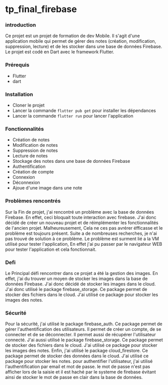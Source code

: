 # tp_final_firebase

### introduction

Ce projet est un projet de formation de dev Mobile. Il s'agit d'une application mobile qui permet de gérer des notes (création, modification, suppression, lecture) et de les stocker dans une base de données Firebase. Le projet est codé en Dart avec le framework Flutter.

### Prérequis

- Flutter
- dart

### Installation

- Cloner le projet
- Lancer la commande `flutter pub get` pour installer les dépendances
- Lancer la commande `flutter run` pour lancer l'application

### Fonctionnalités

- Création de notes
- Modification de notes
- Suppression de notes
- Lecture de notes
- Stockage des notes dans une base de données Firebase
- Authentification
- Création de compte
- Connexion
- Déconnexion
- Ajoue d'une image dans une note

### Problèmes rencontrés

Sur la Fin de projet, j'ai rencontré un problème avec la base de données Firebase. En effet, ceci bloquait toute interaction avec firebase. J'ai donc décidé de créer un nouveau projet et de réimplémenter les fonctionnalités de l'ancien projet. Malheureusement, Cela ne ces pas avrérer éfficasse et le problème est toujours présent. Suite a de nombreuses recherches, je n'ai pas trouvé de solution à ce problème. Le problème est surment lié a la VM utilisé pour tester l'application, En effet j'ai pu passer par le navigateur WEB pour tester l'application et cela fonctionnait.

### Defi

Le Principal défi rencontrer dans ce projet a été la gestion des images. En effet, j'ai du trouver un moyen de stocker les images dans la base de données Firebase. J'ai donc décidé de stocker les images dans le cloud. J'ai donc utilisé le package firebase_storage. Ce package permet de stocker des fichiers dans le cloud. J'ai utilisé ce package pour stocker les images des notes.

### Sécurité

Pour la sécurité, j'ai utilisé le package firebase_auth. Ce package permet de gérer l'authentification des utilisateurs. Il permet de créer un compte, de se connecter et de se déconnecter. Il permet aussi de récupérer l'utilisateur connecté. J'ai aussi utilisé le package firebase_storage. Ce package permet de stocker des fichiers dans le cloud. J'ai utilisé ce package pour stocker les images des notes. Enfin, j'ai utilisé le package cloud_firestore. Ce package permet de stocker des données dans le cloud. J'ai utilisé ce package pour stocker les notes.
pour authentifier l'utilisateur, j'ai utilisé l'authentification par email et mot de passe. le mot de passe n'est pas afficher lors de la saisie et il est haché par le systeme de firebase évitant ainsi de stocker le mot de passe en clair dans la base de données.




